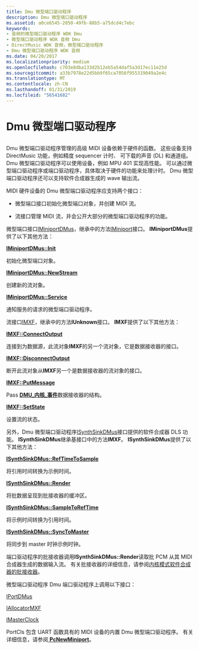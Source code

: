 ```yaml
---
title: Dmu 微型端口驱动程序
description: Dmu 微型端口驱动程序
ms.assetid: a0ce6545-2050-49fb-88b5-a75dcd4c7ebc
keywords:
- 音频的微型端口驱动程序 WDK Dmu
- 微型端口驱动程序 WDK 音频 Dmu
- DirectMusic WDK 音频，微型端口驱动程序
- Dmu 微型端口驱动程序 WDK 音频
ms.date: 04/20/2017
ms.localizationpriority: medium
ms.openlocfilehash: c703e8dba133d2b12eb5a54daf5a3d17ec11e25d
ms.sourcegitcommit: a33b7978e22d5bb9f65ca7056f955319049a2e4c
ms.translationtype: MT
ms.contentlocale: zh-CN
ms.lasthandoff: 01/31/2019
ms.locfileid: "56541682"
---
```

# <a name="dmus-miniport-driver"></a>Dmu 微型端口驱动程序


## <span id="dmus_miniport_driver"></span><span id="DMUS_MINIPORT_DRIVER"></span>


Dmu 微型端口驱动程序管理的高级 MIDI 设备依赖于硬件的函数。 这些设备支持 DirectMusic 功能，例如精度 sequencer 计时、 可下载的声音 (DL) 和通道组。 Dmu 微型端口驱动程序可以使用设备，例如 MPU 401 实现高性能。 可以通过微型端口驱动程序或端口驱动程序，具体取决于硬件的功能来处理计时。 Dmu 微型端口驱动程序还可以支持软件合成器生成的 wave 输出流。

MIDI 硬件设备的 Dmu 微型端口驱动程序应支持两个接口：

-   微型端口接口初始化微型端口对象，并创建 MIDI 流。

-   流接口管理 MIDI 流，并会公开大部分的微型端口驱动程序的功能。

微型端口接口[IMiniportDMus](https://msdn.microsoft.com/library/windows/hardware/ff536699)，继承中的方法[IMiniport](https://msdn.microsoft.com/library/windows/hardware/ff536698)接口。 **IMiniportDMus**提供了以下其他方法：

[**IMiniportDMus::Init**](https://msdn.microsoft.com/library/windows/hardware/ff536700)

初始化微型端口对象。

[**IMiniportDMus::NewStream**](https://msdn.microsoft.com/library/windows/hardware/ff536701)

创建新的流对象。

[**IMiniportDMus::Service**](https://msdn.microsoft.com/library/windows/hardware/ff536702)

通知服务的请求的微型端口驱动程序。

流接口[IMXF](https://msdn.microsoft.com/library/windows/hardware/ff536782)，继承中的方法**IUnknown**接口。 **IMXF**提供了以下其他方法：

[**IMXF::ConnectOutput**](https://msdn.microsoft.com/library/windows/hardware/ff536785)

连接到为数据源，此流对象**IMXF**的另一个流对象，它是数据接收器的接口。

[**IMXF::DisconnectOutput**](https://msdn.microsoft.com/library/windows/hardware/ff536787)

断开此流对象从**IMXF**另一个是数据接收器的流对象的接口。

[**IMXF::PutMessage**](https://msdn.microsoft.com/library/windows/hardware/ff536791)

Pass [ **DMU\_内核\_事件**](https://msdn.microsoft.com/library/windows/hardware/ff536340)数据接收器的结构。

[**IMXF::SetState**](https://msdn.microsoft.com/library/windows/hardware/ff536792)

设置流的状态。

另外，Dmu 微型端口驱动程序[ISynthSinkDMus](https://msdn.microsoft.com/library/windows/hardware/ff537011)接口提供的软件合成器 DLS 功能。 **ISynthSinkDMus**继承基接口中的方法**IMXF**。 **ISynthSinkDMus**提供了以下其他方法：

[**ISynthSinkDMus::RefTimeToSample**](https://msdn.microsoft.com/library/windows/hardware/ff537013)

将引用时间转换为示例时间。

[**ISynthSinkDMus::Render**](https://msdn.microsoft.com/library/windows/hardware/ff537015)

将批数据呈现到批接收器的缓冲区。

[**ISynthSinkDMus::SampleToRefTime**](https://msdn.microsoft.com/library/windows/hardware/ff537018)

将示例时间转换为引用时间。

[**ISynthSinkDMus::SyncToMaster**](https://msdn.microsoft.com/library/windows/hardware/ff537019)

将同步到 master 时钟示例时钟。

端口驱动程序的批接收器调用**ISynthSinkDMus::Render**读取批 PCM 从其 MIDI 合成器生成的数据输入流。 有关批接收器的详细信息，请参阅[内核模式软件合成器的批接收器](a-wave-sink-for-kernel-mode-software-synthesizers.md)。

微型端口驱动程序 Dmu 端口驱动程序上调用以下接口：

[IPortDMus](https://msdn.microsoft.com/library/windows/hardware/ff536879)

[IAllocatorMXF](https://msdn.microsoft.com/library/windows/hardware/ff536491)

[IMasterClock](https://msdn.microsoft.com/library/windows/hardware/ff536696)

PortCls 包含 UART 函数具有的 MIDI 设备的内置 Dmu 微型端口驱动程序。 有关详细信息，请参阅[ **PcNewMiniport**](https://msdn.microsoft.com/library/windows/hardware/ff537714)。

 

 




